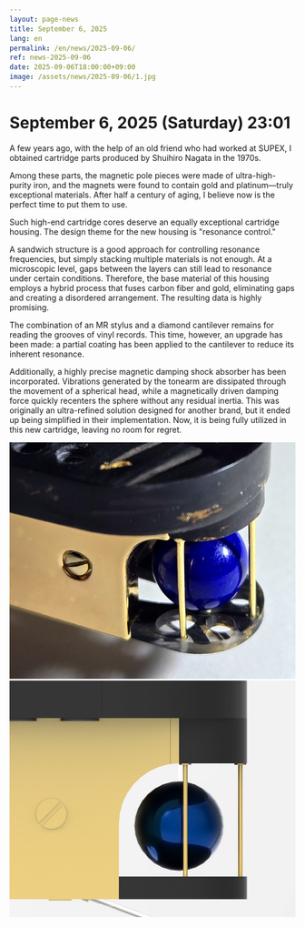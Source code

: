 ```yaml
---
layout: page-news
title: September 6, 2025
lang: en
permalink: /en/news/2025-09-06/
ref: news-2025-09-06
date: 2025-09-06T18:00:00+09:00
image: /assets/news/2025-09-06/1.jpg
---
```



# September 6, 2025 (Saturday) 23:01


A few years ago, with the help of an old friend who had worked at SUPEX, I obtained cartridge parts produced by Shuihiro Nagata in the 1970s.

Among these parts, the magnetic pole pieces were made of ultra-high-purity iron, and the magnets were found to contain gold and platinum—truly exceptional materials. After half a century of aging, I believe now is the perfect time to put them to use.

Such high-end cartridge cores deserve an equally exceptional cartridge housing. The design theme for the new housing is "resonance control."

A sandwich structure is a good approach for controlling resonance frequencies, but simply stacking multiple materials is not enough. At a microscopic level, gaps between the layers can still lead to resonance under certain conditions. Therefore, the base material of this housing employs a hybrid process that fuses carbon fiber and gold, eliminating gaps and creating a disordered arrangement. The resulting data is highly promising.

The combination of an MR stylus and a diamond cantilever remains for reading the grooves of vinyl records. This time, however, an upgrade has been made: a partial coating has been applied to the cantilever to reduce its inherent resonance.

Additionally, a highly precise magnetic damping shock absorber has been incorporated. Vibrations generated by the tonearm are dissipated through the movement of a spherical head, while a magnetically driven damping force quickly recenters the sphere without any residual inertia. This was originally an ultra-refined solution designed for another brand, but it ended up being simplified in their implementation. Now, it is being fully utilized in this new cartridge, leaving no room for regret.

![1](/assets/news/2025-09-06/1.jpg)
![2](/assets/news/2025-09-06/2.jpg)